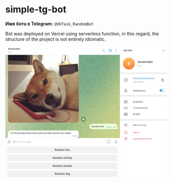 # simple-tg-bot

**Имя бота в Telegram:** ```@VKTask_RandomBot```

Bot was deployed on Vercel using serverless function, in this regard, the structure of the project is not entirely idiomatic.

![Image alt](https://github.com/SubochevaValeriya/simple-tg-bot/raw/main/pkg/tools/logo.png)